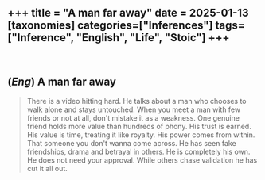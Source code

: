 +++
title = "A man far away"
date = 2025-01-13
[taxonomies]
categories=["Inferences"]
tags=["Inference", "English", "Life", "Stoic"]
+++
---
<br>

## (*Eng*) A man far away
> There is a video hitting hard. He talks about a man who chooses to walk alone and stays untouched. When you meet a man with few friends or not at all, don't mistake it as a weakness. One genuine friend holds more value than hundreds of phony. His trust is earned. His value is time, treating it like royalty. His power comes from within. That someone you don't wanna come across. He has seen fake friendships, drama and betrayal in others. He is completely his own. He does not need your approval. While others chase validation he has cut it all out.